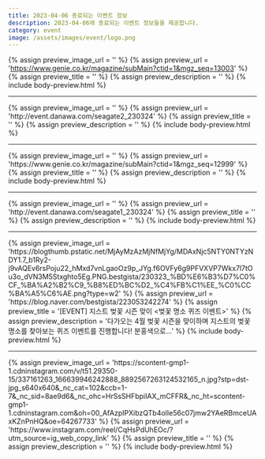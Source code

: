 ```yaml
---
title: 2023-04-06 종료되는 이벤트 정보
description: 2023-04-06에 종료되는 이벤트 정보들을 제공합니다.
category: event
image: /assets/images/event/logo.png
---
```

{% assign preview_image_url = '' %}
{% assign preview_url = 'https://www.genie.co.kr/magazine/subMain?ctid=1&mgz_seq=13003' %}
{% assign preview_title = '' %}
{% assign preview_description = '' %}
{% include body-preview.html %}
<hr>{% assign preview_image_url = '' %}
{% assign preview_url = 'http://event.danawa.com/seagate2_230324' %}
{% assign preview_title = '' %}
{% assign preview_description = '' %}
{% include body-preview.html %}
<hr>{% assign preview_image_url = '' %}
{% assign preview_url = 'https://www.genie.co.kr/magazine/subMain?ctid=1&mgz_seq=12999' %}
{% assign preview_title = '' %}
{% assign preview_description = '' %}
{% include body-preview.html %}
<hr>{% assign preview_image_url = '' %}
{% assign preview_url = 'http://event.danawa.com/seagate1_230324' %}
{% assign preview_title = '' %}
{% assign preview_description = '' %}
{% include body-preview.html %}
<hr>{% assign preview_image_url = 'https://blogthumb.pstatic.net/MjAyMzAzMjNfMjYg/MDAxNjc5NTY0NTYzNDY1.7_b1Ry2-j9vAQEv6rsPoju22_hMxd7vnLgaoOz9p_JYg.f6OVFy6g9PFVXVP7Wkx7l7tOu3o_dVN3M5Stxghto5Eg.PNG.bestgista/230323_%BD%E6%B3%D7%C0%CF_%BA%A2%B2%C9_%B8%ED%BC%D2_%C4%FB%C1%EE_%C0%CC%BA%A5%C6%AE.png?type=w2' %}
{% assign preview_url = 'https://blog.naver.com/bestgista/223053242274' %}
{% assign preview_title = '[EVENT] 지스트 벚꽃 시즌 맞이 &lt;벚꽃 명소 퀴즈 이벤트&gt;' %}
{% assign preview_description = '다가오는 4월 벚꽃 시즌을 맞이하며 지스트의 벚꽃 명소를 찾아보는 퀴즈 이벤트를 진행합니다! 분홍색으로...' %}
{% include body-preview.html %}
<hr>{% assign preview_image_url = 'https://scontent-gmp1-1.cdninstagram.com/v/t51.29350-15/337161263_166639946242888_8892567263124532165_n.jpg?stp=dst-jpg_s640x640&amp;_nc_cat=102&amp;ccb=1-7&amp;_nc_sid=8ae9d6&amp;_nc_ohc=HrSsSHFbpiIAX_mCFFR&amp;_nc_ht=scontent-gmp1-1.cdninstagram.com&amp;oh=00_AfAzpIPXibzQTb4olIe56c07jmw2YAeRBmceUAxKZnPnHQ&amp;oe=64267733' %}
{% assign preview_url = 'https://www.instagram.com/reel/CqHsPdUhEOc/?utm_source=ig_web_copy_link' %}
{% assign preview_title = '' %}
{% assign preview_description = '' %}
{% include body-preview.html %}